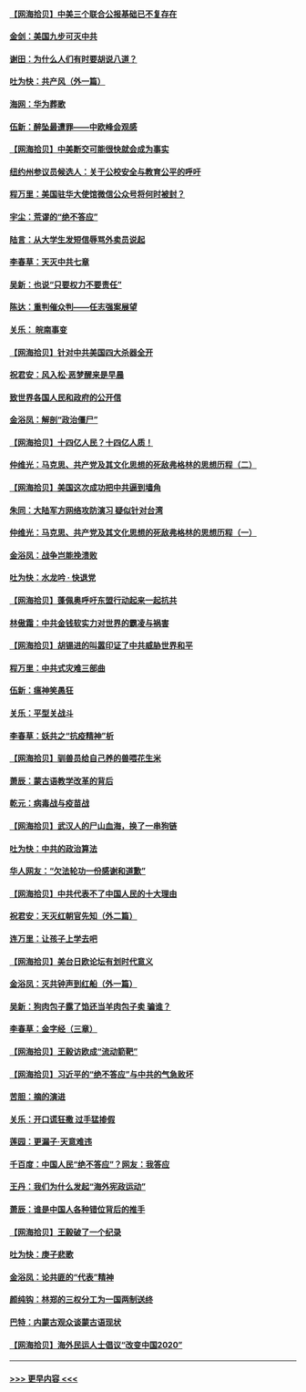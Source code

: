 #### [【网海拾贝】中美三个联合公报基础已不复存在](../pages/nsc993/n12415054.md?t=09191502) 
#### [金剑：美国九步可灭中共](../pages/nsc993/n12413183.md?t=09191502) 
#### [谢田：为什么人们有时要胡说八道？](../pages/nsc993/n12411861.md?t=09191502) 
#### [吐为快：共产风（外一篇）](../pages/nsc993/n12411761.md?t=09191502) 
#### [海网：华为葬歌](../pages/nsc993/n12410381.md?t=09191502) 
#### [伍新：醉坠最遭罪——中欧峰会观感](../pages/nsc993/n12410364.md?t=09191502) 
#### [【网海拾贝】中美断交可能很快就会成为事实](../pages/nsc993/n12409495.md?t=09191502) 
#### [纽约州参议员候选人：关于公校安全与教育公平的呼吁](../pages/nsc993/n12409228.md?t=09191502) 
#### [程万里：美国驻华大使馆微信公众号将何时被封？](../pages/nsc993/n12407397.md?t=09191502) 
#### [宇尘：荒谬的“绝不答应”](../pages/nsc993/n12407360.md?t=09191502) 
#### [陆言：从大学生发短信辱骂外卖员说起](../pages/nsc993/n12407285.md?t=09191502) 
#### [李春草：天灭中共七章](../pages/nsc993/n12406988.md?t=09191502) 
#### [吴新：也说“只要权力不要责任”](../pages/nsc993/n12406966.md?t=09191502) 
#### [陈达：重判催众判——任志强案展望](../pages/nsc993/n12404540.md?t=09191502) 
#### [关乐： 皖南事变](../pages/nsc993/n12404288.md?t=09191502) 
#### [【网海拾贝】针对中共美国四大杀器全开](../pages/nsc993/n12404172.md?t=09191502) 
#### [祝君安：风入松‧恶梦醒来是早晨](../pages/nsc993/n12401953.md?t=09191502) 
#### [致世界各国人民和政府的公开信](../pages/nsc993/n12401824.md?t=09191502) 
#### [金浴凤：解剖“政治僵尸”](../pages/nsc993/n12401808.md?t=09191502) 
#### [【网海拾贝】十四亿人民？十四亿人质！](../pages/nsc993/n12401708.md?t=09191502) 
#### [仲维光：马克思、共产党及其文化思想的死敌弗格林的思想历程（二）](../pages/nsc993/n12399107.md?t=09191502) 
#### [【网海拾贝】美国这次成功把中共逼到墙角](../pages/nsc993/n12400173.md?t=09191502) 
#### [朱同：大陆军方网络攻防演习 疑似针对台湾](../pages/nsc993/n12399868.md?t=09191502) 
#### [仲维光：马克思、共产党及其文化思想的死敌弗格林的思想历程（一）](../pages/nsc993/n12398341.md?t=09191502) 
#### [金浴凤：战争岂能挽溃败](../pages/nsc993/n12398855.md?t=09191502) 
#### [吐为快：水龙吟 · 快退党](../pages/nsc993/n12398849.md?t=09191502) 
#### [【网海拾贝】蓬佩奥呼吁东盟行动起来一起抗共](../pages/nsc993/n12398291.md?t=09191502) 
#### [林傲霜：中共金钱软实力对世界的霸凌与祸害](../pages/nsc993/n12397515.md?t=09191502) 
#### [【网海拾贝】胡锡进的叫嚣印证了中共威胁世界和平](../pages/nsc993/n12397455.md?t=09191502) 
#### [程万里：中共式灾难三部曲](../pages/nsc993/n12397106.md?t=09191502) 
#### [伍新：瘟神笑愚狂](../pages/nsc993/n12397052.md?t=09191502) 
#### [关乐：平型关战斗](../pages/nsc993/n12395387.md?t=09191502) 
#### [李春草：妖共之“抗疫精神”析](../pages/nsc993/n12395240.md?t=09191502) 
#### [【网海拾贝】驯兽员给自己养的兽喂花生米](../pages/nsc993/n12393919.md?t=09191502) 
#### [萧辰：蒙古语教学改革的背后](../pages/nsc993/n12393677.md?t=09191502) 
#### [乾元：病毒战与疫苗战](../pages/nsc993/n12393107.md?t=09191502) 
#### [【网海拾贝】武汉人的尸山血海，换了一串狗链](../pages/nsc993/n12393043.md?t=09191502) 
#### [吐为快：中共的政治算法](../pages/nsc993/n12390506.md?t=09191502) 
#### [华人网友：“欠法轮功一份感谢和道歉”](../pages/nsc993/n12390098.md?t=09191502) 
#### [【网海拾贝】中共代表不了中国人民的十大理由](../pages/nsc993/n12388155.md?t=09191502) 
#### [祝君安：天灭红朝官先知（外二篇）](../pages/nsc993/n12387957.md?t=09191502) 
#### [连万里：让孩子上学去吧](../pages/nsc993/n12385309.md?t=09191502) 
#### [【网海拾贝】美台日欧论坛有划时代意义](../pages/nsc993/n12385232.md?t=09191502) 
#### [金浴凤：灭共钟声到红船（外一篇）](../pages/nsc993/n12385154.md?t=09191502) 
#### [吴新：狗肉包子露了馅还当羊肉包子卖 骗谁？](../pages/nsc993/n12385133.md?t=09191502) 
#### [李春草：金字经（三章）](../pages/nsc993/n12383691.md?t=09191502) 
#### [【网海拾贝】王毅访欧成“流动箭靶”](../pages/nsc993/n12383338.md?t=09191502) 
#### [【网海拾贝】习近平的“绝不答应”与中共的气急败坏](../pages/nsc993/n12382819.md?t=09191502) 
#### [苦胆：摘的演进](../pages/nsc993/n12382619.md?t=09191502) 
#### [关乐：开口谎狂撒 过手猛掺假](../pages/nsc993/n12382604.md?t=09191502) 
#### [莲园：更漏子‧天意难违](../pages/nsc993/n12382598.md?t=09191502) 
#### [千百度：中国人民“绝不答应”？网友：我答应](../pages/nsc993/n12382024.md?t=09191502) 
#### [王丹：我们为什么发起“海外宪政运动”](../pages/nsc993/n12380286.md?t=09191502) 
#### [萧辰：谁是中国人各种错位背后的推手](../pages/nsc993/n12379800.md?t=09191502) 
#### [【网海拾贝】王毅破了一个纪录](../pages/nsc993/n12379251.md?t=09191502) 
#### [吐为快：庚子悲歌](../pages/nsc993/n12378821.md?t=09191502) 
#### [金浴凤：论共匪的“代表”精神](../pages/nsc993/n12377546.md?t=09191502) 
#### [颜纯钩：林郑的三权分工为一国两制送终](../pages/nsc993/n12377306.md?t=09191502) 
#### [巴特：内蒙古观众谈蒙古语现状](../pages/nsc993/n12376923.md?t=09191502) 
#### [【网海拾贝】海外民运人士倡议“改变中国2020”](../pages/nsc993/n12376682.md?t=09191502) 

----
#### [ >>> 更早内容 <<< ](../indexes/nsc993-earlier.md)
